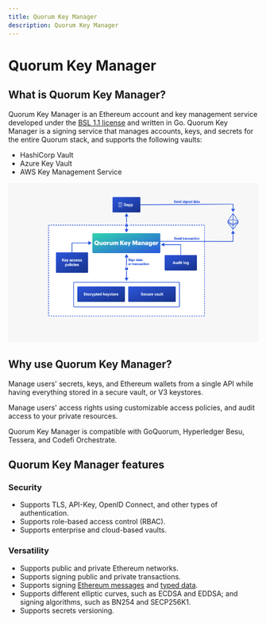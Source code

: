 ```yaml
---
title: Quorum Key Manager
description: Quorum Key Manager
---
```


# Quorum Key Manager

## What is Quorum Key Manager?

Quorum Key Manager is an Ethereum account and key management service developed under the [BSL 1.1 license] and written in Go.
Quorum Key Manager is a signing service that manages accounts, keys, and secrets for the entire Quorum stack, and supports the
following vaults:

- HashiCorp Vault
- Azure Key Vault
- AWS Key Management Service

![Architecture](Images/Simplified_Architecture.png)

## Why use Quorum Key Manager?

Manage users' secrets, keys, and Ethereum wallets from a single API while having everything stored in a secure vault, or V3 keystores.

Manage users' access rights using customizable access policies, and audit access to your private resources.

Quorum Key Manager is compatible with GoQuorum, Hyperledger Besu, Tessera, and Codefi Orchestrate.

## Quorum Key Manager features

### Security

- Supports TLS, API-Key, OpenID Connect, and other types of authentication.
- Supports role-based access control (RBAC).
- Supports enterprise and cloud-based vaults.

### Versatility

- Supports public and private Ethereum networks.
- Supports signing public and private transactions.
- Supports signing [Ethereum messages] and [typed data].
- Supports different elliptic curves, such as ECDSA and EDDSA; and signing algorithms, such as BN254 and SECP256K1.
- Supports secrets versioning.

<!--links-->
[BSL 1.1 license]: https://mariadb.com/bsl11/
[typed data]: https://eips.ethereum.org/EIPS/eip-712
[Ethereum messages]: https://eips.ethereum.org/EIPS/eip-191

